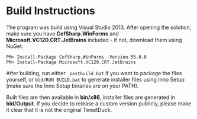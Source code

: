 # Build Instructions

The program was build using Visual Studio 2013. After opening the solution, make sure you have **CefSharp.WinForms** and **Microsoft.VC120.CRT.JetBrains** included - if not, download them using NuGet.
```
PM> Install-Package CefSharp.WinForms -Version 55.0.0
PM> Install-Package Microsoft.VC120.CRT.JetBrains
```

After building, run either `_postbuild.bat` if you want to package the files yourself, or `bld/RUN BUILD.bat` to generate installer files using Inno Setup (make sure the Inno Setup binaries are on your PATH).

Built files are then available in **bin/x86**, installer files are generated in **bld/Output**. If you decide to release a custom version publicly, please make it clear that it is not the original TweetDuck. 
